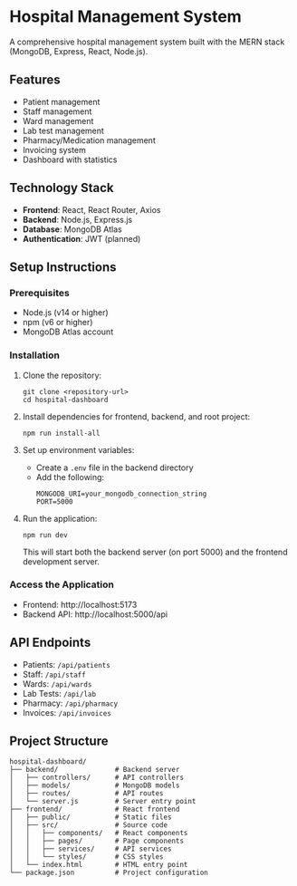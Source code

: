 # Hospital Management System

A comprehensive hospital management system built with the MERN stack (MongoDB, Express, React, Node.js).

## Features

- Patient management
- Staff management
- Ward management
- Lab test management
- Pharmacy/Medication management
- Invoicing system
- Dashboard with statistics

## Technology Stack

- **Frontend**: React, React Router, Axios
- **Backend**: Node.js, Express.js
- **Database**: MongoDB Atlas
- **Authentication**: JWT (planned)

## Setup Instructions

### Prerequisites

- Node.js (v14 or higher)
- npm (v6 or higher)
- MongoDB Atlas account

### Installation

1. Clone the repository:
   ```
   git clone <repository-url>
   cd hospital-dashboard
   ```

2. Install dependencies for frontend, backend, and root project:
   ```
   npm run install-all
   ```

3. Set up environment variables:
   - Create a `.env` file in the backend directory
   - Add the following:
     ```
     MONGODB_URI=your_mongodb_connection_string
     PORT=5000
     ```

4. Run the application:
   ```
   npm run dev
   ```
   This will start both the backend server (on port 5000) and the frontend development server.

### Access the Application

- Frontend: http://localhost:5173
- Backend API: http://localhost:5000/api

## API Endpoints

- Patients: `/api/patients`
- Staff: `/api/staff`
- Wards: `/api/wards`
- Lab Tests: `/api/lab`
- Pharmacy: `/api/pharmacy`
- Invoices: `/api/invoices`

## Project Structure

```
hospital-dashboard/
├── backend/              # Backend server
│   ├── controllers/      # API controllers
│   ├── models/           # MongoDB models
│   ├── routes/           # API routes
│   └── server.js         # Server entry point
├── frontend/             # React frontend
│   ├── public/           # Static files
│   ├── src/              # Source code
│   │   ├── components/   # React components
│   │   ├── pages/        # Page components
│   │   ├── services/     # API services
│   │   └── styles/       # CSS styles
│   └── index.html        # HTML entry point
└── package.json          # Project configuration
``` 